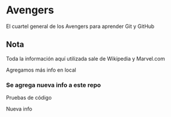# Avengers

El cuartel general de los Avengers para aprender Git y GitHub

## Nota
Toda la información aquí utilizada sale de Wikipedia y Marvel.com

Agregamos más info en local

### Se agrega nueva info a este repo

Pruebas de código

Nueva info